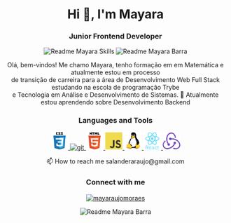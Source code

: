 <h1 align="center">Hi 👋, I'm Mayara</h1>
<h3 align="center">Junior Frontend Developer</h3>

<p align="center">
  <img src="https://i.ibb.co/PTSNyhB/imagem.png" alt="Readme Mayara Skills" />
 <img src="https://i.ibb.co/FgTkWtB/perfil-Github-copy.png" alt="Readme Mayara Barra" />
 
</p>

<p align="center">
Olá, bem-vindos! Me chamo Mayara, tenho formação em em Matemática e atualmente estou  em processo <br>
de transição de carreira para a área de Desenvolvimento Web Full Stack estudando na escola de programação Trybe <br> e Tecnologia em Análise e Desenvolvimento de Sistemas. 
🌱 Atualmente estou aprendendo sobre Desenvolvimento Backend 
</p>

<h3 align="center">Languages and Tools</h3>
<p align="center"> <a href="https://www.w3schools.com/css/" target="_blank" rel="noreferrer"> <img src="https://raw.githubusercontent.com/devicons/devicon/master/icons/css3/css3-original-wordmark.svg" alt="css3" width="40" height="40"/> </a> <a href="https://git-scm.com/" target="_blank" rel="noreferrer"> <img src="https://www.vectorlogo.zone/logos/git-scm/git-scm-icon.svg" alt="git" width="40" height="40"/> </a> <a href="https://www.w3.org/html/" target="_blank" rel="noreferrer"> <img src="https://raw.githubusercontent.com/devicons/devicon/master/icons/html5/html5-original-wordmark.svg" alt="html5" width="40" height="40"/> </a> <a href="https://developer.mozilla.org/en-US/docs/Web/JavaScript" target="_blank" rel="noreferrer"> <img src="https://raw.githubusercontent.com/devicons/devicon/master/icons/javascript/javascript-original.svg" alt="javascript" width="40" height="40"/> </a> <a href="https://www.linux.org/" target="_blank" rel="noreferrer"> <img src="https://raw.githubusercontent.com/devicons/devicon/master/icons/linux/linux-original.svg" alt="linux" width="40" height="40"/> </a> <a href="https://reactjs.org/" target="_blank" rel="noreferrer"> <img src="https://raw.githubusercontent.com/devicons/devicon/master/icons/react/react-original-wordmark.svg" alt="react" width="40" height="40"/> </a> <a href="https://redux.js.org" target="_blank" rel="noreferrer"> <img src="https://raw.githubusercontent.com/devicons/devicon/master/icons/redux/redux-original.svg" alt="redux" width="40" height="40"/> </a> </p>

<p align="center">
  📫 How to reach me salanderaraujo@gmail.com
</p>

<h3 align="center">Connect with me</h3>
<p align="center">
<a href="https://linkedin.com/in/mayaraujomoraes" target="blank"><img align="center" src="https://raw.githubusercontent.com/rahuldkjain/github-profile-readme-generator/master/src/images/icons/Social/linked-in-alt.svg" alt="mayaraujomoraes" height="30" width="40" /></a>
</p>

<p align="center">
  <img src="https://i.ibb.co/FgTkWtB/perfil-Github-copy.png" alt="Readme Mayara Barra" />
</p>
